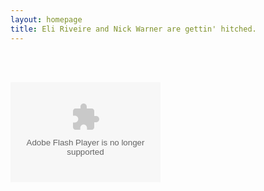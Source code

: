 ```yaml
---
layout: homepage
title: Eli Riveire and Nick Warner are gettin' hitched.
---
```

<br><br>

<embed src="http://cdn.onlinecountdowns.com/w/_004.swf" type="application/x-shockwave-flash" allowScriptAccess="always" width="240" height="160" flashvars="eid=68510" wmode="transparent">
</embed>



